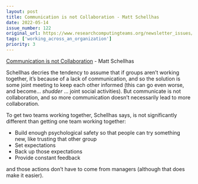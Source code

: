 ```yaml
---
layout: post
title: Communication is not Collaboration - Matt Schellhas
date: 2022-05-14
issue_number: 122
original_url: https://www.researchcomputingteams.org/newsletter_issues/0122
tags: ['working_across_an_organization']
priority: 3
---
```


<!-- markdownlint-disable MD033 -->
<!-- markdownlint-disable MD041 -->
<!-- markdownlint-disable MD049 -->

[Communication is not Collaboration](https://matt-schellhas.medium.com/communication-is-not-collaboration-3896140e7dd6) - Matt Schellhas

Schellhas decries the tendency to assume that if groups aren’t working together, it’s because of a lack of communication, and so the solution is some joint meeting to keep each other informed (this can go even worse, and become… *shudder* … joint social activities).  But communicate is not collaboration, and so more communication doesn’t necessarily lead to more collaboration.

To get two teams working together, Schellhas says, is not significantly different than getting one team working together:

- Build enough psychological safety so that people can try something new, like trusting that other group
- Set expectations
- Back up those expectations
- Provide constant feedback

and those actions don’t have to come from managers (although that does make it easier).